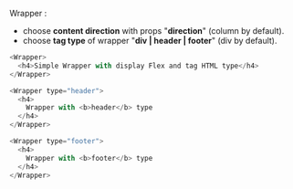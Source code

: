 Wrapper :

- choose <b>content direction</b> with props "<b>direction</b>" (column by default).
- choose <b>tag type</b> of wrapper "<b>div | header | footer</b>" (div by default).

```js
<Wrapper>
  <h4>Simple Wrapper with display Flex and tag HTML type</h4>
</Wrapper>
```

```js
<Wrapper type="header">
  <h4>
    Wrapper with <b>header</b> type
  </h4>
</Wrapper>
```

```js
<Wrapper type="footer">
  <h4>
    Wrapper with <b>footer</b> type
  </h4>
</Wrapper>
```
